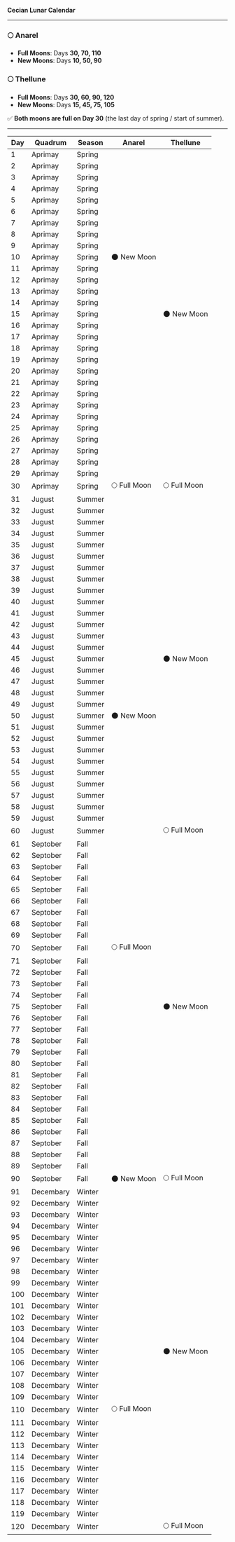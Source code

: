 **Cecian Lunar Calendar**

---

### 🌕 **Anarel**
- **Full Moons**: Days **30, 70, 110**
- **New Moons**: Days **10, 50, 90**

### 🌕 **Thellune**
- **Full Moons**: Days **30, 60, 90, 120**
- **New Moons**: Days **15, 45, 75, 105**

✅ **Both moons are full on Day 30** (the last day of spring / start of summer).

---

| Day | Quadrum   | Season  | Anarel        | Thellune      |
|-----|-----------|---------|---------------|---------------|
| 1   | Aprimay   | Spring  |               |               |
| 2   | Aprimay   | Spring  |               |               |
| 3   | Aprimay   | Spring  |               |               |
| 4   | Aprimay   | Spring  |               |               |
| 5   | Aprimay   | Spring  |               |               |
| 6   | Aprimay   | Spring  |               |               |
| 7   | Aprimay   | Spring  |               |               |
| 8   | Aprimay   | Spring  |               |               |
| 9   | Aprimay   | Spring  |               |               |
| 10  | Aprimay   | Spring  | 🌑 New Moon   |               |
| 11  | Aprimay   | Spring  |               |               |
| 12  | Aprimay   | Spring  |               |               |
| 13  | Aprimay   | Spring  |               |               |
| 14  | Aprimay   | Spring  |               |               |
| 15  | Aprimay   | Spring  |               | 🌑 New Moon   |
| 16  | Aprimay   | Spring  |               |               |
| 17  | Aprimay   | Spring  |               |               |
| 18  | Aprimay   | Spring  |               |               |
| 19  | Aprimay   | Spring  |               |               |
| 20  | Aprimay   | Spring  |               |               |
| 21  | Aprimay   | Spring  |               |               |
| 22  | Aprimay   | Spring  |               |               |
| 23  | Aprimay   | Spring  |               |               |
| 24  | Aprimay   | Spring  |               |               |
| 25  | Aprimay   | Spring  |               |               |
| 26  | Aprimay   | Spring  |               |               |
| 27  | Aprimay   | Spring  |               |               |
| 28  | Aprimay   | Spring  |               |               |
| 29  | Aprimay   | Spring  |               |               |
| 30  | Aprimay   | Spring  | 🌕 Full Moon  | 🌕 Full Moon  |
| 31  | Jugust    | Summer  |               |               |
| 32  | Jugust    | Summer  |               |               |
| 33  | Jugust    | Summer  |               |               |
| 34  | Jugust    | Summer  |               |               |
| 35  | Jugust    | Summer  |               |               |
| 36  | Jugust    | Summer  |               |               |
| 37  | Jugust    | Summer  |               |               |
| 38  | Jugust    | Summer  |               |               |
| 39  | Jugust    | Summer  |               |               |
| 40  | Jugust    | Summer  |               |               |
| 41  | Jugust    | Summer  |               |               |
| 42  | Jugust    | Summer  |               |               |
| 43  | Jugust    | Summer  |               |               |
| 44  | Jugust    | Summer  |               |               |
| 45  | Jugust    | Summer  |               | 🌑 New Moon   |
| 46  | Jugust    | Summer  |               |               |
| 47  | Jugust    | Summer  |               |               |
| 48  | Jugust    | Summer  |               |               |
| 49  | Jugust    | Summer  |               |               |
| 50  | Jugust    | Summer  | 🌑 New Moon   |               |
| 51  | Jugust    | Summer  |               |               |
| 52  | Jugust    | Summer  |               |               |
| 53  | Jugust    | Summer  |               |               |
| 54  | Jugust    | Summer  |               |               |
| 55  | Jugust    | Summer  |               |               |
| 56  | Jugust    | Summer  |               |               |
| 57  | Jugust    | Summer  |               |               |
| 58  | Jugust    | Summer  |               |               |
| 59  | Jugust    | Summer  |               |               |
| 60  | Jugust    | Summer  |               | 🌕 Full Moon  |
| 61  | Septober  | Fall    |               |               |
| 62  | Septober  | Fall    |               |               |
| 63  | Septober  | Fall    |               |               |
| 64  | Septober  | Fall    |               |               |
| 65  | Septober  | Fall    |               |               |
| 66  | Septober  | Fall    |               |               |
| 67  | Septober  | Fall    |               |               |
| 68  | Septober  | Fall    |               |               |
| 69  | Septober  | Fall    |               |               |
| 70  | Septober  | Fall    | 🌕 Full Moon  |               |
| 71  | Septober  | Fall    |               |               |
| 72  | Septober  | Fall    |               |               |
| 73  | Septober  | Fall    |               |               |
| 74  | Septober  | Fall    |               |               |
| 75  | Septober  | Fall    |               | 🌑 New Moon   |
| 76  | Septober  | Fall    |               |               |
| 77  | Septober  | Fall    |               |               |
| 78  | Septober  | Fall    |               |               |
| 79  | Septober  | Fall    |               |               |
| 80  | Septober  | Fall    |               |               |
| 81  | Septober  | Fall    |               |               |
| 82  | Septober  | Fall    |               |               |
| 83  | Septober  | Fall    |               |               |
| 84  | Septober  | Fall    |               |               |
| 85  | Septober  | Fall    |               |               |
| 86  | Septober  | Fall    |               |               |
| 87  | Septober  | Fall    |               |               |
| 88  | Septober  | Fall    |               |               |
| 89  | Septober  | Fall    |               |               |
| 90  | Septober  | Fall    | 🌑 New Moon   | 🌕 Full Moon  |
| 91  | Decembary | Winter  |               |               |
| 92  | Decembary | Winter  |               |               |
| 93  | Decembary | Winter  |               |               |
| 94  | Decembary | Winter  |               |               |
| 95  | Decembary | Winter  |               |               |
| 96  | Decembary | Winter  |               |               |
| 97  | Decembary | Winter  |               |               |
| 98  | Decembary | Winter  |               |               |
| 99  | Decembary | Winter  |               |               |
| 100 | Decembary | Winter  |               |               |
| 101 | Decembary | Winter  |               |               |
| 102 | Decembary | Winter  |               |               |
| 103 | Decembary | Winter  |               |               |
| 104 | Decembary | Winter  |               |               |
| 105 | Decembary | Winter  |               | 🌑 New Moon   |
| 106 | Decembary | Winter  |               |               |
| 107 | Decembary | Winter  |               |               |
| 108 | Decembary | Winter  |               |               |
| 109 | Decembary | Winter  |               |               |
| 110 | Decembary | Winter  | 🌕 Full Moon  |               |
| 111 | Decembary | Winter  |               |               |
| 112 | Decembary | Winter  |               |               |
| 113 | Decembary | Winter  |               |               |
| 114 | Decembary | Winter  |               |               |
| 115 | Decembary | Winter  |               |               |
| 116 | Decembary | Winter  |               |               |
| 117 | Decembary | Winter  |               |               |
| 118 | Decembary | Winter  |               |               |
| 119 | Decembary | Winter  |               |               |
| 120 | Decembary | Winter  |               | 🌕 Full Moon  |
